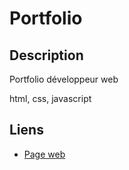 # Portfolio

## Description

Portfolio développeur web

html, css, javascript

## Liens

- [Page web](https://vincentlandrieux.github.io/)
